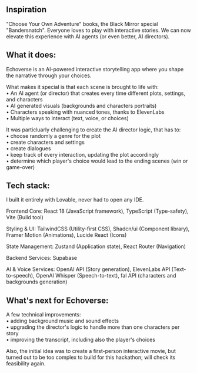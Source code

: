 ## Inspiration
"Choose Your Own Adventure" books, the Black Mirror special "Bandersnatch". Everyone loves to play with interactive stories. We can now elevate this experience with AI agents (or even better, AI directors).

## What it does:
Echoverse is an AI-powered interactive storytelling app where you shape the narrative through your choices.

What makes it special is that each scene is brought to life with: <br>
• An AI agent (or director) that creates every time different plots, settings, and characters <br>
• AI generated visuals (backgrounds and characters portraits) <br>
• Characters speaking with nuanced tones, thanks to ElevenLabs <br>
• Multiple ways to interact (text, voice, or choices) <br>

It was particluarly challenging to create the AI director logic, that has to: <br>
• choose randomly a genre for the plot <br>
• create characters and settings <br>
• create dialogues <br>
• keep track of every interaction, updating the plot accordingly <br>
• determine which player's choice would lead to the ending scenes (win or game-over) <br>

## Tech stack:
I built it entirely with Lovable, never had to open any IDE.

Frontend Core:
React 18 (JavaScript framework),
TypeScript (Type-safety),
Vite (Build tool)

Styling & UI:
TailwindCSS (Utility-first CSS),
Shadcn/ui (Component library),
Framer Motion (Animations),
Lucide React (Icons)

State Management:
Zustand (Application state), React Router (Navigation)

Backend Services:
Supabase

AI & Voice Services:
OpenAI API (Story generation), ElevenLabs API (Text-to-speech), OpenAI Whisper (Speech-to-text), fal API (characters and backgrounds generation)

## What's next for Echoverse:
A few technical improvements: <br>
• adding background music and sound effects <br>
• upgrading the director's logic to handle more than one characters per story <br>
• improving the transcript, including also the player's choices <br>

Also, the initial idea was to create a first-person interactive movie, but turned out to be too complex to build for this hackathon; will check its feasibility again.
